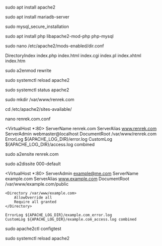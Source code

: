 sudo apt install apache2

sudo apt install mariadb-server

sudo mysql_secure_installation

sudo apt install php libapache2-mod-php php-mysql

sudo nano /etc/apache2/mods-enabled/dir.conf

<IfModule mod_dir.c>
    DirectoryIndex index.php index.html index.cgi index.pl index.xhtml index.htm
</IfModule>

sudo a2enmod rewrite

sudo systemctl reload apache2

sudo systemctl status apache2

sudo mkdir /var/www/renrek.com

cd /etc/apache2/sites-available/

nano renrek.com.conf

<VirtualHost *:80>
    ServerName renrek.com
    ServerAlias www.renrek.com
    ServerAdmin webmaster@localhost
    DocumentRoot /var/www/renrek.com
    ErrorLog ${APACHE_LOG_DIR}/error.log
    CustomLog ${APACHE_LOG_DIR}/access.log combined
</VirtualHost>

sudo a2ensite renrek.com

sudo a2dissite 000-default


<VirtualHost *:80>
    ServerAdmin example@me.com
    ServerName example.com
    ServerAlias www.example.com
    DocumentRoot /var/www/example.com/public

    <Directory /var/www/example.com>
        AllowOverride all
        Require all granted
    </Directory>

    ErrorLog ${APACHE_LOG_DIR}/example.com_error.log
    CustomLog ${APACHE_LOG_DIR}/example.com_access.log combined

</VirtualHost>

sudo apache2ctl configtest

sudo systemctl reload apache2
